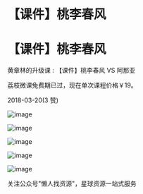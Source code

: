 # 【课件】桃李春风

# 【课件】桃李春风

黄章林的升级课 : 【课件】桃李春风 VS 阿那亚

荔枝微课免费期已过，现在单次课程价格￥19。

2018-03-20(3 赞)

![image](img/Image_233.png)

![image](img/Image_234.png)

![image](img/Image_235.png)

![image](img/Image_236.png)

![image](img/Image_237.png)

关注公众号"懒人找资源"，星球资源一站式服务